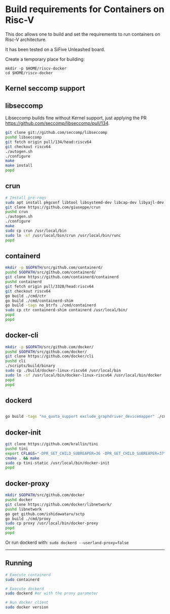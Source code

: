 # Build requirements for Containers on Risc-V

This doc allows one to build and set the requirements to run containers on Risc-V architecture.

It has been tested on a SiFive Unleashed board.

Create a temporary place for building:

```
mkdir -p $HOME/riscv-docker
cd $HOME/riscv-docker
```

## Kernel seccomp support

## libseccomp

Libseccomp builds fine without Kernel support, just applying the PR https://github.com/seccomp/libseccomp/pull/134.

```bash
git clone git://github.com/seccomp/libseccomp
pushd libseccomp
git fetch origin pull/134/head:riscv64
git checkout riscv64
./autogen.sh
./configure
make
make install
popd
```

## crun

```bash
# Install pre-reqs
sudo apt install pkgconf libtool libsystemd-dev libcap-dev libyajl-dev libselinux1-dev go-md2man libtool
git clone https://github.com/giuseppe/crun
pushd crun
./autogen.sh
./configure
make
sudo cp crun /usr/local/bin
sudo ln -sf /usr/local/bin/crun /usr/local/bin/runc
popd
```

## containerd

```bash
mkdir -p $GOPATH/src/github.com/containerd/
pushd $GOPATH/src/github.com/containerd/
git clone https://github.com/containerd/containerd
pushd containerd
git fetch origin pull/3328/head:riscv64
git checkout riscv64
go build ./cmd/ctr
go build ./cmd/containerd-shim
go build -tags no_btrfs ./cmd/containerd
sudo cp ctr containerd-shim containerd /usr/local/bin/
popd
popd
```

## docker-cli

```bash
mkdir -p $GOPATH/src/github.com/docker/
pushd $GOPATH/src/github.com/docker/
git clone https://github.com/docker/cli
pushd cli
./scripts/build/binary
sudo cp ./build/docker-linux-riscv64 /usr/local/bin
sudo ln -sf /usr/local/bin/docker-linux-riscv64 /usr/local/bin/docker
popd
popd
```

## dockerd


```bash

go build -tags "no_quota_support exclude_graphdriver_devicemapper" ./cmd/dockerd/
```

## docker-init

```bash
git clone https://github.com/krallin/tini
pushd tini
export CFLAGS="-DPR_SET_CHILD_SUBREAPER=36 -DPR_GET_CHILD_SUBREAPER=37"
cmake . && make
sudo cp tini-static /usr/local/bin/docker-init
popd
```

## docker-proxy

```bash
mkdir $GOPATH/src/github.com/docker
pushd docker
git clone https://github.com/docker/libnetwork/
pushd libnetwork
go get github.com/ishidawataru/sctp
go build ./cmd/proxy
sudo cp proxy /usr/local/bin/docker-proxy
popd
popd
```

Or run dockerd with: `sudo dockerd --userland-proxy=false`

--------------------------------------------------------------------------------

## Running

```bash
# Execute containerd
sudo containerd

# Execute dockerd
sudo dockerd #or with the proxy parameter

# Run docker client
sudo docker version
```

